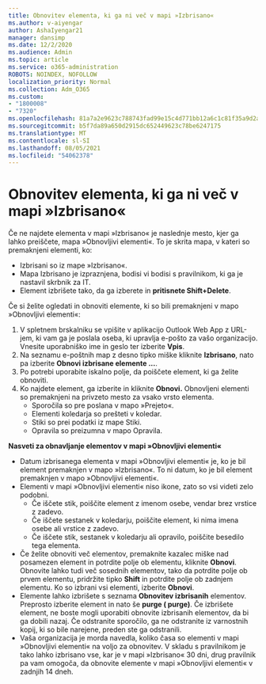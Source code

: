 ```yaml
---
title: Obnovitev elementa, ki ga ni več v mapi »Izbrisano«
ms.author: v-aiyengar
author: AshaIyengar21
manager: dansimp
ms.date: 12/2/2020
ms.audience: Admin
ms.topic: article
ms.service: o365-administration
ROBOTS: NOINDEX, NOFOLLOW
localization_priority: Normal
ms.collection: Adm_O365
ms.custom:
- "1800008"
- "7320"
ms.openlocfilehash: 81a7a2e9623c788743fad99e15c4d771bb12a6c1c81f35a9d2a6a0729ecf8db7
ms.sourcegitcommit: b5f7da89a650d2915dc652449623c78be6247175
ms.translationtype: MT
ms.contentlocale: sl-SI
ms.lasthandoff: 08/05/2021
ms.locfileid: "54062378"
---
```

# <a name="recover-an-item-thats-no-longer-in-your-deleted-items-folder"></a>Obnovitev elementa, ki ga ni več v mapi »Izbrisano«

Če ne najdete elementa v mapi »Izbrisano« je naslednje mesto, kjer ga lahko preiščete, mapa »Obnovljivi elementi«. To je skrita mapa, v kateri so premaknjeni elementi, ko:
- Izbrisani so iz mape »Izbrisano«.
- Mapa Izbrisano je izpraznjena, bodisi vi bodisi s pravilnikom, ki ga je nastavil skrbnik za IT.
- Element izbrišete tako, da ga izberete in **pritisnete Shift+Delete**.

Če si želite ogledati in obnoviti elemente, ki so bili premaknjeni v mapo »Obnovljivi elementi«:
1. V spletnem brskalniku se vpišite v aplikacijo Outlook Web App z URL-jem, ki vam ga je poslala oseba, ki upravlja e-pošto za vašo organizacijo. Vnesite uporabniško ime in geslo ter izberite **Vpis**.
1. Na seznamu e-poštnih map z desno tipko miške kliknite **Izbrisano**, nato pa izberite **Obnovi izbrisane elemente ...**.
1. Po potrebi uporabite iskalno polje, da poiščete element, ki ga želite obnoviti.
1. Ko najdete element, ga izberite in kliknite **Obnovi.**
   Obnovljeni elementi so premaknjeni na privzeto mesto za vsako vrsto elementa.
    - Sporočila so pre poslana v mapo »Prejeto«.
    - Elementi koledarja so prešteti v koledar.
    - Stiki so prei podatki iz mape Stiki.
    - Opravila so preizumna v mapo Opravila.

**Nasveti za obnavljanje elementov v mapi »Obnovljivi elementi«**

- Datum izbrisanega elementa v mapi »Obnovljivi elementi« je, ko je bil element premaknjen v mapo »Izbrisano«. To ni datum, ko je bil element premaknjen v mapo »Obnovljivi elementi«.
- Elementi v mapi »Obnovljivi elementi« niso ikone, zato so vsi videti zelo podobni.
    - Če iščete stik, poiščite element z imenom osebe, vendar brez vrstice z zadevo.
    - Če iščete sestanek v koledarju, poiščite element, ki nima imena osebe ali vrstice z zadevo.
    - Če iščete stik, sestanek v koledarju ali opravilo, poiščite besedilo tega elementa.
- Če želite obnoviti več elementov, premaknite kazalec miške nad posamezen element in potrdite polje ob elementu, kliknite **Obnovi**. Obnovite lahko tudi več sosednih elementov, tako da potrdite polje ob prvem elementu, pridržite tipko **Shift** in potrdite polje ob zadnjem elementu. Ko so izbrani vsi elementi, izberite **Obnovi**.
- Elemente lahko izbrišete s seznama **Obnovitev izbrisanih** elementov. Preprosto izberite element in nato še **purge ( purge)**. Če izbrišete element, ne boste mogli uporabiti obnovite izbrisanih elementov, da bi ga dobili nazaj. Če odstranite sporočilo, ga ne odstranite iz varnostnih kopij, ki so bile narejene, preden ste ga odstranili.
- Vaša organizacija je morda navedla, koliko časa so elementi v mapi »Obnovljivi elementi« na voljo za obnovitev. V skladu s pravilnikom je tako lahko izbrisano vse, kar je v mapi »Izbrisano« 30 dni, drug pravilnik pa vam omogoča, da obnovite elemente v mapi »Obnovljivi elementi« v zadnjih 14 dneh.

